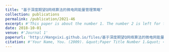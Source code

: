 ```yaml
---
title: "基于深度期望Q网络算法的微电网能量管理策略"
collection: publications
permalink: /publication/2021-46
excerpt: #'This paper is about the number 1. The number 2 is left for future work.'
date: 2018-10-01
venue: #'Journal 1'
paperurl: 'http://Hangxixi.github.io/files/基于深度期望Q网络算法的微电网能量管理策略.pdf'
citation: #'Your Name, You. (2009). &quot;Paper Title Number 1.&quot; <i>Journal 1</i>. 1(1).'
---
```


